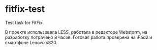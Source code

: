# fitfix-test
Test task for FitFix.

В проекте использовала LESS, работала в редакторе Webstorm, на разработку потрачено 8 часов.
Готовая работа проверена на iPad2 и смартфоне Lenovo s820.
